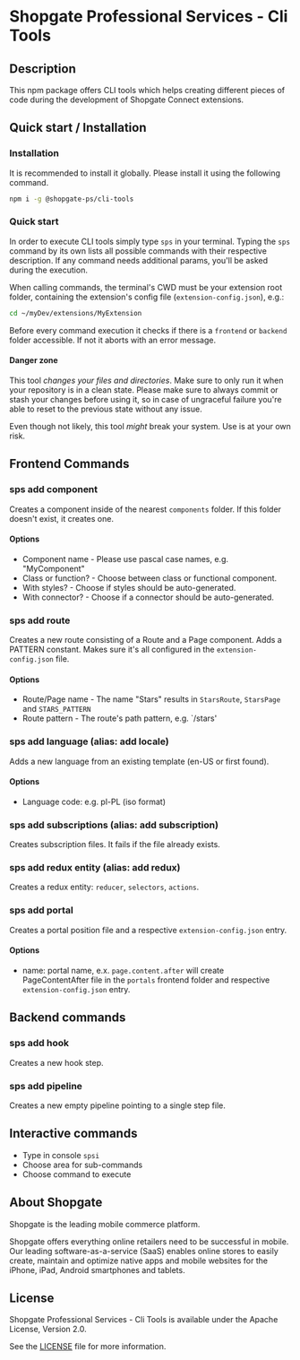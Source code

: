 # Shopgate Professional Services - Cli Tools

## Description
This npm package offers CLI tools which helps creating different pieces of code during the development of Shopgate Connect extensions.

## Quick start / Installation
### Installation
It is recommended to install it globally. Please install it using the following command.
```bash
npm i -g @shopgate-ps/cli-tools
```

### Quick start
In order to execute CLI tools simply type `sps` in your terminal.
Typing the `sps` command by its own lists all possible commands with their respective description. If any command needs additional params, you'll be asked during the execution.

When calling commands, the terminal's CWD must be your extension root folder, containing the extension's config file (`extension-config.json`), e.g.:
```bash
cd ~/myDev/extensions/MyExtension
```

Before every command execution it checks if there is a `frontend` or `backend` folder accessible. If not it aborts with an error message.

#### Danger zone
This tool *changes your files and directories*. Make sure to only run it when your repository is in a clean state. Please make sure to always commit or stash your changes before using it, so in case of ungraceful failure you're able to reset to the previous state without any issue.

Even though not likely, this tool _might_ break your system. Use is at your own risk.

## Frontend Commands
### sps add component
Creates a component inside of the nearest `components` folder. If this folder doesn't exist, it creates one.

#### Options
- Component name - Please use pascal case names, e.g. "MyComponent"
- Class or function? - Choose between class or functional component.
- With styles? - Choose if styles should be auto-generated.
- With connector? - Choose if a connector should be auto-generated.

### sps add route
Creates a new route consisting of a Route and a Page component. Adds a PATTERN constant. Makes sure it's all configured in the `extension-config.json` file.

#### Options
- Route/Page name - The name "Stars" results in `StarsRoute`, `StarsPage` and `STARS_PATTERN`
- Route pattern - The route's path pattern, e.g. `/stars'

### sps add language (alias: add locale)
Adds a new language from an existing template (en-US or first found).

#### Options
- Language code: e.g. pl-PL (iso format)

### sps add subscriptions (alias: add subscription)
Creates subscription files. It fails if the file already exists.

### sps add redux entity (alias: add redux)
Creates a redux entity: `reducer`, `selectors`, `actions`.

### sps add portal
Creates a portal position file and a respective `extension-config.json` entry.
#### Options
- name: portal name, e.x. `page.content.after` will create PageContentAfter file in the `portals` frontend folder and respective `extension-config.json` entry.

## Backend commands
### sps add hook
Creates a new hook step.

### sps add pipeline
Creates a new empty pipeline pointing to a single step file.

## Interactive commands

- Type in console `spsi`
- Choose area for sub-commands
- Choose command to execute


## About Shopgate

Shopgate is the leading mobile commerce platform.

Shopgate offers everything online retailers need to be successful in mobile. Our leading
software-as-a-service (SaaS) enables online stores to easily create, maintain and optimize native
apps and mobile websites for the iPhone, iPad, Android smartphones and tablets.


## License

Shopgate Professional Services - Cli Tools is available under the Apache License, Version 2.0.

See the [LICENSE](./LICENSE) file for more information.

